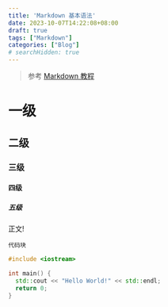 ```yaml
---
title: 'Markdown 基本语法'
date: 2023-10-07T14:22:08+08:00
draft: true
tags: ["Markdown"]
categories: ["Blog"]
# searchHidden: true
---
```


> 参考 [Markdown 教程](https://markdown.com.cn/)

# 一级
## 二级
### 三级
#### 四级
##### 五级

正文!

`代码块`

```cpp
#include <iostream>

int main() {
  std::cout << "Hello World!" << std::endl;
  return 0;
}
```

